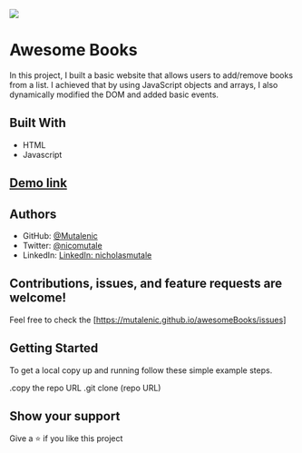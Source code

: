 ![](https://img.shields.io/badge/Microverse-blueviolet)

# Awesome Books

In this project, I built a basic website that allows users to add/remove books from a list. I achieved that by using JavaScript objects and arrays, I also dynamically modified the DOM and added basic events.

## Built With

- HTML
- Javascript

## [Demo link](https://mutalenic.github.io/awesomeBooks/)

## Authors

- GitHub: [@Mutalenic](https://github.com/Mutalenic)
- Twitter: [@nicomutale](https://twitter.com/nicomutale)
- LinkedIn: [LinkedIn: nicholasmutale](https://www.linkedin.com/in/nicholas-mutale-715714124/)

## Contributions, issues, and feature requests are welcome!

Feel free to check the [https://mutalenic.github.io/awesomeBooks/issues]

## Getting Started

To get a local copy up and running follow these simple example steps.

.copy the repo URL
.git clone (repo URL)

## Show your support

Give a ⭐️ if you like this project